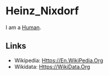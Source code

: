 # Heinz_Nixdorf

I am a [Human](40000001.md).

## Links

- Wikipedia: [Https://En.WikiPedia.Org](https://en.wikipedia.org/wiki/Heinz_Nixdorf)
- Wikidata: [Https://WikiData.Org](https://wikidata.org/wiki/Q67464)
